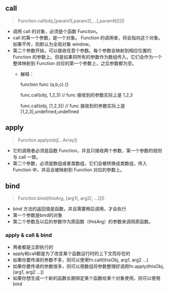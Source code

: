 ## call

> Function.call(obj,[param1[,param2[,…[,paramN]]]])

- 调用 call 的对象，必须是个函数 Function。
- call 的第一个参数，是一个对象。 Function 的调用者，将会指向这个对象。如果不传，则默认为全局对象 window。
- 第二个参数开始，可以接收任意个参数。每个参数会映射到相应位置的 Function 的参数上。但是如果将所有的参数作为数组传入，它们会作为一个整体映射到 Function 对应的第一个参数上，之后参数都为空。
  - 解释：
  
    function func (a,b,c) {}

    func.call(obj, 1,2,3)
    // func 接收到的参数实际上是 1,2,3

    func.call(obj, [1,2,3])
    // func 接收到的参数实际上是 [1,2,3],undefined,undefined

## apply

> Function.apply(obj[...Array])

- 它的调用者必须是函数 Function，并且只接收两个参数，第一个参数的规则与 call 一致。
- 第二个参数，必须是数组或者类数组，它们会被转换成类数组，传入 Function 中，并且会被映射到 Function 对应的参数上。

## bind

> Function.bind(thisArg, [arg1[, arg2[, ...]]])

- bind 方法的返回值是函数，并且需要稍后调用，才会执行
- 第一个参数是bind的对象
- 第二个参数及以后的参数作为原函数（thisArg）的参数来调用原函数。

### apply & call & bind

- 两者都是立即执行的
- apply和call都是为了改变某个函数运行时的上下文而存在的
- 如果你要传递的参数不多，则可以使用fn.call(thisObj, arg1, arg2 ...)
- 如果你要传递的参数很多，则可以用数组将参数整理好调用fn.apply(thisObj, [arg1, arg2 ...])
- 如果你想生成一个新的函数长期绑定某个函数给某个对象使用，则可以使用bind